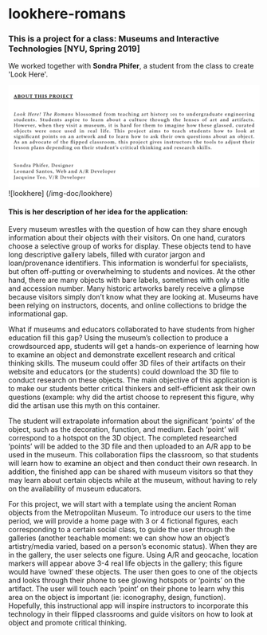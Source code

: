 # lookhere-romans

### This is a project for a class: Museums and Interactive Technologies [NYU, Spring 2019]

We worked together with **Sondra Phifer**, a student from the class to create 'Look Here'.

![About](/img-doc/about.png)
![lookhere] (/img-doc/lookhere)


#### This is her description of her idea for the application: 

Every museum wrestles with the question of how can they share enough information about their objects with their visitors. On one hand, curators choose a selective group of works for display. These objects tend to have long descriptive gallery labels, filled with curator jargon and loan/provenance identifiers. This information is wonderful for specialists, but often off-putting or overwhelming to students and novices. At the other hand, there are many objects with bare labels, sometimes with only a title and accession number. Many historic artworks barely receive a glimpse because visitors simply don’t know what they are looking at. Museums have been relying on instructors, docents, and online collections to bridge the informational gap.   
 
What if museums and educators collaborated to have students from higher education fill this gap?  Using the museum’s collection to produce a crowdsourced app, students will get a hands-on experience of learning how to examine an object and demonstrate excellent research and critical thinking skills. The museum could offer 3D files of their artifacts on their website and educators (or the students) could download the 3D file to conduct research on these objects. The main objective of this application is to make our students better critical thinkers and self-efficient ask their own questions (example: why did the artist choose to represent this figure, why did the artisan use this myth on this container. 
 
The student will extrapolate information about the significant ‘points’ of the object, such as the decoration, function, and medium. Each ‘point’ will correspond to a hotspot on the 3D object. The completed researched ‘points’ will be added to the 3D file and then uploaded to an A/R app to be used in the museum. This collaboration flips the classroom, so that students will learn how to examine an object and then conduct their own research. In addition, the finished app can be shared with museum visitors so that they may learn about certain objects while at the museum, without having to rely on the availability of museum educators.
 
For this project, we will start with a template using the ancient Roman objects from the Metropolitan Museum. To introduce our users to the time period, we will provide a home page with 3 or 4 fictional figures, each corresponding to a certain social class, to guide the user through the galleries (another teachable moment: we can show how an object’s artistry/media varied, based on a person’s economic status). When they are in the gallery, the user selects one figure. Using A/R and geocache, location markers will appear above 3-4 real life objects in the gallery; this figure would have ‘owned’ these objects. The user then goes to one of the objects and looks through their phone to see glowing hotspots or ‘points’ on the artifact. The user will touch each ‘point’ on their phone to learn why this area on the object is important (ie: iconography, design, function). Hopefully, this instructional app will inspire instructors to incorporate this technology in their flipped classrooms and guide visitors on how to look at object and promote critical thinking.




